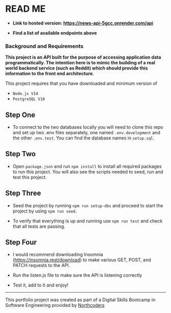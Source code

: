# READ ME

- **Link to hosted version: https://news-api-5gcc.onrender.com/api**

- **Find a list of available endpoints above**

### Background and Requirements

**This project is an API built for the purpose of accessing application data programmatically. The intention here is to mimic the building of a real world backend service (such as Reddit) which should provide this information to the front end architecture.**

This project requires that you have downloaded and minimum version of
- `Node.js V14`
- `PostgreSQL V10`


## Step One

- To connect to the two databases locally you will need to clone this repo and set up two .env files separately, one named `.env.development` and the other `.env.test`. You can find the database names in `setup.sql`.

## Step Two

- Open `package.json` and run `npm install` to install all required packages to run this project. You will also see the scripts needed to seed, run and test this project.

## Step Three 

- Seed the project by running `npm run setup-dbs` and proceed to start the project by using `npm run seed`. 

- To verify that everything is up and running use `npm run test` and check that all tests are passing. 

## Step Four

- I would recommend downloading Insomnia (https://insomnia.rest/download) to make various GET, POST, and PATCH requests to the API.

- Run the listen.js file to make sure the API is listening correctly

- Test it, add to it and enjoy!

--- 

This portfolio project was created as part of a Digital Skills Bootcamp in Software Engineering provided by [Northcoders](https://northcoders.com/)
